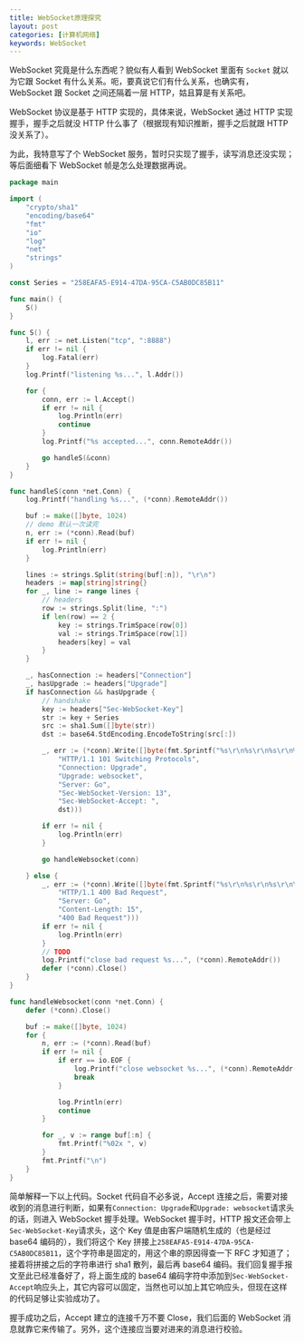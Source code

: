 ```yaml
---
title: WebSocket原理探究
layout: post
categories: [计算机网络]
keywords: WebSocket
---
```


WebSocket 究竟是什么东西呢？貌似有人看到 WebSocket 里面有 `Socket` 就以为它跟 Socket 有什么关系。呃，要真说它们有什么关系，也确实有，WebSocket 跟 Socket 之间还隔着一层 HTTP，姑且算是有关系吧。

WebSocket 协议是基于 HTTP 实现的，具体来说，WebSocket 通过 HTTP 实现握手，握手之后就没 HTTP 什么事了（根据现有知识推断，握手之后就跟 HTTP 没关系了）。

为此，我特意写了个 WebSocket 服务，暂时只实现了握手，读写消息还没实现；等后面细看下 WebSocket 帧是怎么处理数据再说。

```go
package main

import (
	"crypto/sha1"
	"encoding/base64"
	"fmt"
	"io"
	"log"
	"net"
	"strings"
)

const Series = "258EAFA5-E914-47DA-95CA-C5AB0DC85B11"

func main() {
	S()
}

func S() {
	l, err := net.Listen("tcp", ":8888")
	if err != nil {
		log.Fatal(err)
	}
	log.Printf("listening %s...", l.Addr())

	for {
		conn, err := l.Accept()
		if err != nil {
			log.Println(err)
			continue
		}
		log.Printf("%s accepted...", conn.RemoteAddr())

		go handleS(&conn)
	}
}

func handleS(conn *net.Conn) {
	log.Printf("handling %s...", (*conn).RemoteAddr())

	buf := make([]byte, 1024)
	// demo 默认一次读完
	n, err := (*conn).Read(buf)
	if err != nil {
		log.Println(err)
	}

	lines := strings.Split(string(buf[:n]), "\r\n")
	headers := map[string]string{}
	for _, line := range lines {
		// headers
		row := strings.Split(line, ":")
		if len(row) == 2 {
			key := strings.TrimSpace(row[0])
			val := strings.TrimSpace(row[1])
			headers[key] = val
		}
	}

	_, hasConnection := headers["Connection"]
	_, hasUpgrade := headers["Upgrade"]
	if hasConnection && hasUpgrade {
		// handshake
		key := headers["Sec-WebSocket-Key"]
		str := key + Series
		src := sha1.Sum([]byte(str))
		dst := base64.StdEncoding.EncodeToString(src[:])

		_, err := (*conn).Write([]byte(fmt.Sprintf("%s\r\n%s\r\n%s\r\n%s\r\n%s\r\n%s%s\r\n\r\n",
			"HTTP/1.1 101 Switching Protocols",
			"Connection: Upgrade",
			"Upgrade: websocket",
			"Server: Go",
			"Sec-WebSocket-Version: 13",
			"Sec-WebSocket-Accept: ",
			dst)))

		if err != nil {
			log.Println(err)
		}

		go handleWebsocket(conn)

	} else {
		_, err := (*conn).Write([]byte(fmt.Sprintf("%s\r\n%s\r\n%s\r\n\r\n%s",
			"HTTP/1.1 400 Bad Request",
			"Server: Go",
			"Content-Length: 15",
			"400 Bad Request")))
		if err != nil {
			log.Println(err)
		}
		// TODO
		log.Printf("close bad request %s...", (*conn).RemoteAddr())
		defer (*conn).Close()
	}
}

func handleWebsocket(conn *net.Conn) {
	defer (*conn).Close()

	buf := make([]byte, 1024)
	for {
		n, err := (*conn).Read(buf)
		if err != nil {
			if err == io.EOF {
				log.Printf("close websocket %s...", (*conn).RemoteAddr())
				break
			}

			log.Println(err)
			continue
		}

		for _, v := range buf[:n] {
			fmt.Printf("%02x ", v)
		}
		fmt.Printf("\n")
	}
}
```

简单解释一下以上代码。Socket 代码自不必多说，Accept 连接之后，需要对接收到的消息进行判断，如果有`Connection: Upgrade`和`Upgrade: websocket`请求头的话，则进入 WebSocket 握手处理。WebSocket 握手时，HTTP 报文还会带上`Sec-WebSocket-Key`请求头，这个 Key 值是由客户端随机生成的（也是经过 base64 编码的），我们将这个 Key 拼接上`258EAFA5-E914-47DA-95CA-C5AB0DC85B11`，这个字符串是固定的，用这个串的原因得查一下 RFC 才知道了；接着将拼接之后的字符串进行 sha1 散列，最后再 base64 编码。我们回复握手报文至此已经准备好了，将上面生成的 base64 编码字符中添加到`Sec-WebSocket-Accept`响应头上，其它内容可以固定，当然也可以加上其它响应头，但现在这样的代码足够让实验成功了。

握手成功之后，Accept 建立的连接千万不要 Close，我们后面的 WebSocket 消息就靠它来传输了。另外，这个连接应当要对进来的消息进行校验。
